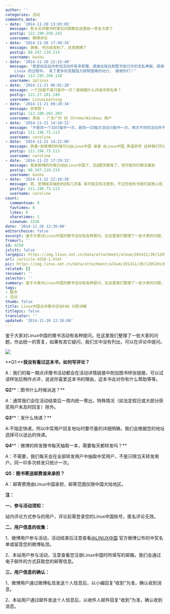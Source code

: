 ```yaml
---
author: ''
categories: 活动
comments_data:
- date: '2014-11-20 13:03:05'
  message: 有关点评赠书的常见问题都在这里统一答复大家了
  postip: 122.190.250.242
  username: 微博评论
- date: '2014-11-20 17:49:34'
  message: 谢谢，书已经收到了，还发微博了
  postip: 60.247.119.214
  username: kashu
- date: '2014-11-20 22:15:40'
  message: "我曾经在站内参加活动并有幸获赠，感谢出版社和图书发行方的无私奉献，感谢 Linux.CN 的工作人员的辛勤劳动！<br />\r\n因为有了这份无言的鼓励，让我在学习和使用
    Linux 的过程中， 有了更多的克服阻力排除困难的动力， 谢谢你们！"
  postip: 113.195.166.118
  username: zplinux
- date: '2014-11-21 06:01:20'
  message: 一个ID是不是只能中一次？是根据什么评选中奖名单？
  postip: 121.27.181.249
  username: LinuxLearning
- date: '2014-11-21 09:20:34'
  message: 非常赞！
  postip: 113.108.202.203
  username: 来自 - 广东广州 的 Chrome/Windows 用户
- date: '2014-11-21 14:18:31'
  message: "不是同一个ID只能中一次，是同一ID每次活动只能中一次，两次不同的活动并不相互影响。<br />\r\n如果是转发赠书，那么抽奖是随机的，如果是试读样张点评赠书，那么就要在排除掉无任何评论或者只评论“转发”“好书”“mark”类似这样的评论，然后再随机抽取，所以还是要多参与，认真点评哦"
  postip: 111.196.73.113
  username: caroline
- date: '2014-11-21 14:21:06'
  message: 恭喜~发微博的时候可以@Linux中国 或者 @Linux中国_笑语彦然 这样我们可以看到哦
  postip: 111.196.73.113
  username: caroline
- date: '2014-11-22 17:29:32'
  message: 我发微博的时候已经@Linux中国了，还@图灵教育了，但可能你们都没看到
  postip: 60.247.119.214
  username: kashu
- date: '2014-11-22 22:18:36'
  message: 恩，官博每天抽到的@有几百条 有可能没有注意到，不过您收到书我们就放心啦
  postip: 111.196.73.113
  username: caroline
count:
  commentnum: 9
  favtimes: 0
  likes: 0
  sharetimes: 1
  viewnum: 3226
date: '2014-11-20 12:36:00'
editorchoice: false
excerpt: 鉴于大家对Linux中国的赠书活动有各种提问，在这里我们整理了一些大家的问题，作出统一的答复，如果有其它疑问，我们文中没有列出，可以在评论中提问。
fromurl: ''
id: 4258
islctt: false
largepic: https://img.linux.net.cn/data/attachment/album/201411/20/120520s3kunjbcswbqtwe3.jpg
url: /article-4258-1.html
pic: https://img.linux.net.cn/data/attachment/album/201411/20/120520s3kunjbcswbqtwe3.jpg.thumb.jpg
related: []
reviewer: ''
selector: ''
summary: 鉴于大家对Linux中国的赠书活动有各种提问，在这里我们整理了一些大家的问题，作出统一的答复，如果有其它疑问，我们文中没有列出，可以在评论中提问。
tags:
- 图书
- 活动
thumb: false
title: Linux中国点评赠书活动FAQ 问答详解
titlepic: false
translator: ''
updated: '2014-11-20 12:36:00'
---
```


鉴于大家对Linux中国的赠书活动有各种提问，在这里我们整理了一些大家的问题，作出统一的答复，如果有其它疑问，我们文中没有列出，可以在评论中提问。


![](/data/attachment/album/201411/20/120520s3kunjbcswbqtwe3.jpg)


**Q1:****我没有看过这本书，如何写评论？**


A：我们的每一期点评赠书活动都会在活动详情链接中附加图书样张链接，可以试读样张后稍作点评，说说你喜爱这本书的理由，这本书会对你有什么帮助等等。


**Q2****：图书什么时候派送？**


A：通常我们会在活动结束后一周内统一寄出，特殊情况（如法定假日或大部分获奖用户未及时回复）除外。


**Q3****：发什么快递？**


A:不指定快递，所以中奖用户回复地址时要尽量的详细明确，我们会根据您的地址选择可以送达的快递。


**Q4****：微博的转发赠书每天抽取一本，需要每天都转发吗？**


A：不需要，我们每天会在全部转发用户中抽取中奖用户，不是只限当天转发用户。同一ID多次转发只统计一次。


 **Q5：图书寄送邮费谁来承担？**


A：邮寄费用由Linux中国承担，邮寄范围仅限中国大陆地区。


 


**注：**


**一、参与活动须知：**


站内评论方式参与的用户，评论前需登录您的Linux中国账号，匿名评论无效。


**二、用户信息的收集：**


1、微博用户参与活动，活动结束后注意查看[@LINUX中国](http://linux.cn/home.php?mod=space&uid=16101) 官方微博公布的中奖名单或留意您的微博私信。


2、本站用户参与活动，注意查看您注册Linux中国时所填写的邮箱。我们会通过电子邮件的方式获取您的邮寄信息。


**三、用户信息的确认：**


1、微博用户通过微博私信发送个人信息后，以小编回复“收到”为准，确认收到消息。


2、本站用户通过邮件发送个人信息后，以收件人邮件回复“收到”为准，确认收到消息。